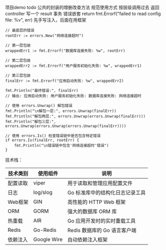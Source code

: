 项目demo
todo 
公共的封装的增删改查方法
规范使用方式  按层级调用过去 
返回 controller  写一个 result
事务
错误嵌套 return fmt.Errorf("failed to read config file: %v", err)
先手写注入，后面在用框架

	// 最底层的错误
	rootErr := errors.New("网络连接超时")

	// 第一层包装
	wrappedErr1 := fmt.Errorf("数据库连接失败: %w", rootErr)

	// 第二层包装
	wrappedErr2 := fmt.Errorf("用户服务初始化失败: %w", wrappedErr1)

	// 第三层包装
	finalErr := fmt.Errorf("应用启动失败: %w", wrappedErr2)

	fmt.Println("最终错误:", finalErr)
	// 输出: 应用启动失败: 用户服务初始化失败: 数据库连接失败: 网络连接超时

	// 使用 errors.Unwrap() 解包错误
	fmt.Println("\n解包一层:", errors.Unwrap(finalErr))
	fmt.Println("解包两层:", errors.Unwrap(errors.Unwrap(finalErr)))
	fmt.Println("解包三层:", errors.Unwrap(errors.Unwrap(errors.Unwrap(finalErr))))

	// 使用 errors.Is() 检查错误链中是否包含特定错误
	if errors.Is(finalErr, rootErr) {
		fmt.Println("\n错误链中包含'网络连接超时'错误")
	}
技术栈：

| 技术类别  | 使用组件     | 说明                  |
|-------|----------|---------------------|
| 配置读取  | viper    | 用于读取和管理应用配置文件       |
| 日志    | log/slog | Go 标准库中的结构化日志记录工具   |
| Web框架 | GIN      | 高性能的 HTTP Web 框架    |
| ORM   | GORM     | 强大的数据库 ORM 库        |
| 热重载   | AIR      | Go 应用开发时的实时重载工具     |
| Redis | Go-Redis | Redis 数据库的 Go 语言客户端 |
| 依赖注入  | Google Wire | 自动依赖注入框架 |

